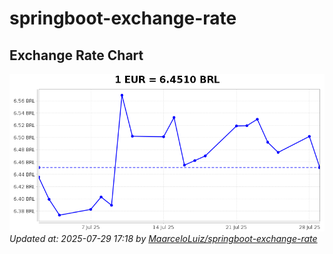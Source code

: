 # springboot-exchange-rate

<!-- EXCHANGE-RATE-START -->
## Exchange Rate Chart

![Exchange Rate Chart](charts/chart.png)*Updated at: 2025-07-29 17:18 by [MaarceloLuiz/springboot-exchange-rate](https://github.com/MaarceloLuiz/springboot-exchange-rate)*


<!-- EXCHANGE-RATE-END -->